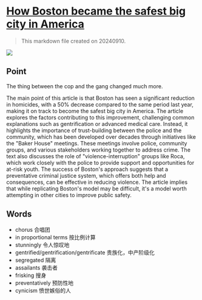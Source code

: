 # [How Boston became the safest big city in America](https://archive.is/FgQLK)

> This markdown file created on 20240910.

![](https://archive.is/O5gaC/63f668775f48d6cc8097eeccbd863ad20908af23.avif)

## Point

The thing between the cop and the gang changed much more.

The main point of this article is that Boston has seen a significant reduction in homicides, with a 50% decrease compared to the same period last year, making it on track to become the safest big city in America. The article explores the factors contributing to this improvement, challenging common explanations such as gentrification or advanced medical care. Instead, it highlights the importance of trust-building between the police and the community, which has been developed over decades through initiatives like the "Baker House" meetings. These meetings involve police, community groups, and various stakeholders working together to address crime. The text also discusses the role of "violence-interruption" groups like Roca, which work closely with the police to provide support and opportunities for at-risk youth. The success of Boston's approach suggests that a preventative criminal justice system, which offers both help and consequences, can be effective in reducing violence. The article implies that while replicating Boston's model may be difficult, it's a model worth attempting in other cities to improve public safety.

## Words

- chorus 合唱团
- in proportional terms 按比例计算
- stunningly 令人惊叹地
- gentrified/gentrification/gentrificate 贵族化，中产阶级化
- segregated 隔离
- assailants 袭击者
- frisking 搜身
- preventatively 预防性地
- cynicism 愤世嫉俗的人
